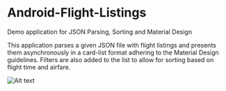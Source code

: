 # Android-Flight-Listings
Demo application for JSON Parsing, Sorting and Material Design

This application parses a given JSON file with flight listings and presents them asynchronously in a card-list format adhering to the Material Design guidelines. 
Filters are also added to the list to allow for sorting based on flight time and airfare. 

![Alt text](https://drive.google.com/file/d/0B_OzBtvg2rOENXVsSjNOajdoYXc/view?usp=sharing)

